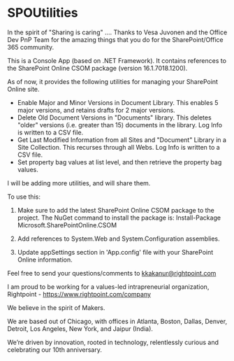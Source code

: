# SPOUtilities

In the spirit of "Sharing is caring" .... Thanks to Vesa Juvonen and the Office Dev PnP Team for the amazing things that you do for the SharePoint/Office 365 community.

This is a Console App (based on .NET Framework). It contains references to the SharePoint Online CSOM package (version 16.1.7018.1200). 

As of now, it provides the following utilities for managing your SharePoint Online site.

- Enable Major and Minor Versions in Document Library. This enables 5 major versions, and retains drafts for 2 major versions.
- Delete Old Document Versions in "Documents" library. This deletes "older" versions (i.e. greater than 15) documents in the library. Log Info is written to a CSV file.
- Get Last Modified Information from all Sites and "Document" Library in a Site Collection. This recurses through all Webs. Log Info is written to a CSV file.
- Set property bag values at list level, and then retrieve the property bag values.

I will be adding more utilities, and will share them.

To use this:

1. Make sure to add the latest SharePoint Online CSOM package to the project. The NuGet command to install the package is:
Install-Package Microsoft.SharePointOnline.CSOM

2. Add references to System.Web and System.Configuration assemblies.

3. Update appSettings section in 'App.config' file with your SharePoint Online information.

  
Feel free to send your questions/comments to kkakanur@rightpoint.com

I am proud to be working for a values-led intrapreneurial organization, Rightpoint - https://www.rightpoint.com/company 

We believe in the spirit of Makers. 

We are based out of Chicago, with offices in Atlanta, Boston, Dallas, Denver, Detroit, Los Angeles, New York, and Jaipur (India).

We’re driven by innovation, rooted in technology, relentlessly curious and celebrating our 10th anniversary.  


